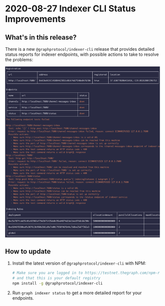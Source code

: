# 2020-08-27 Indexer CLI Status Improvements

## What's in this release?

There is a new `@graphprotocol/indexer-cli` release that provides detailed
status reports for indexer endpoints, with possible actions to take to
resolve the problems:

![Indexer Status](../files/indexer-status-report.png)

## How to update

1. Install the latest version of `@graphprotocol/indexer-cli` with NPM:
   ```sh
   # Make sure you are logged in to https://testnet.thegraph.com/npm-registry/
   # and that this is your default registry
   npm install -g @graphprotocol/indexer-cli
   ```

2. Run `graph indexer status` to get a more detailed report for your
   endpoints.